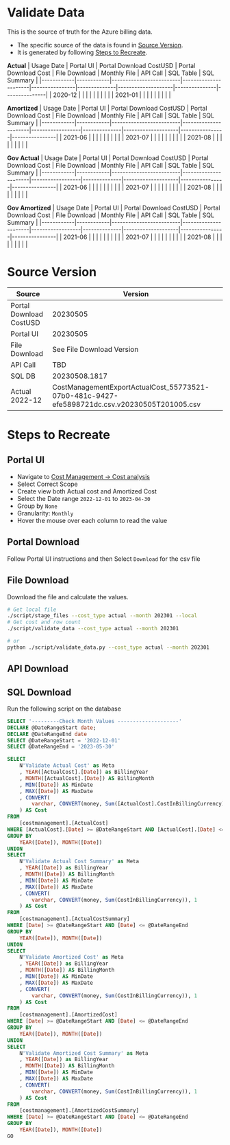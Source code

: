 # Validate Data

This is the source of truth for the Azure billing data.

* The specific source of the data is found in [Source Version](#source-version).
* It is generated by following [Steps to Recreate](#steps-to-recreate).

**Actual**
| Usage Date | Portal UI  | Portal Download CostUSD | Portal Download Cost | File Download  | Monthly File | API Call           | SQL Table     | SQL Summary   |
|------------|------------|-------------------------|----------------------|----------------|--------------|--------------------|---------------|---------------|
| 2020-12    |            |                         |                      |                |              |                    |               |               |
| 2021-01    |            |                         |                      |                |              |                    |               |               |

**Amortized**
| Usage Date | Portal UI  | Portal Download CostUSD | Portal Download Cost | File Download    | Monthly File | API Call           | SQL Table      | SQL Summary    |
|------------|------------|-------------------------|----------------------|------------------|--------------|--------------------|----------------|----------------|
| 2021-06    |            |                         |                      |                  |              |                    |                |                |
| 2021-07    |            |                         |                      |                  |              |                    |                |                |
| 2021-08    |            |                         |                      |                  |              |                    |                |                |

**Gov Actual**
| Usage Date | Portal UI  | Portal Download CostUSD | Portal Download Cost | File Download    | Monthly File | API Call           | SQL Table      | SQL Summary    |
|------------|------------|-------------------------|----------------------|------------------|--------------|--------------------|----------------|----------------|
| 2021-06    |            |                         |                      |                  |              |                    |                |                |
| 2021-07    |            |                         |                      |                  |              |                    |                |                |
| 2021-08    |            |                         |                      |                  |              |                    |                |                |

**Gov Amortized**
| Usage Date | Portal UI  | Portal Download CostUSD | Portal Download Cost | File Download    | Monthly File | API Call           | SQL Table      | SQL Summary    |
|------------|------------|-------------------------|----------------------|------------------|--------------|--------------------|----------------|----------------|
| 2021-06    |            |                         |                      |                  |              |                    |                |                |
| 2021-07    |            |                         |                      |                  |              |                    |                |                |
| 2021-08    |            |                         |                      |                  |              |                    |                |                |

# Source Version

| Source | Version |
|--------|---------|
| Portal Download CostUSD | 20230505 |
| Portal UI               | 20230505 |
| File Download           | See File Download Version |
| API Call                |  TBD          |
| SQL DB                  | 20230508.1817 |
| Actual 2022-12    | CostManagementExportActualCost_55773521-07b0-481c-9427-efe5898721dc.csv.v20230505T201005.csv  |

# Steps to Recreate

## Portal UI

* Navigate to [Cost Management -> Cost analysis](https://portal.azure.com/#view/Microsoft_Azure_CostManagement/CostAnalysis/scope/%2Fproviders%2FMicrosoft.Management%2FmanagementGroups%2Frootmanagementgroup_v2/isAcmContext~/true/viewId/%2Fproviders%2FMicrosoft.Management%2FmanagementGroups%2Frootmanagementgroup_v2%2Fproviders%2FMicrosoft.CostManagement%2Fviews%2Fms%3ADailyCosts/openByNewTab~/true)
* Select Correct Scope
* Create view both Actual cost and Amortized Cost
* Select the Date range `2022-12-01` to `2023-04-30`
* Group by `None`
* Granularity: `Monthly`
* Hover the mouse over each column to read the value

## Portal Download

Follow Portal UI instructions and then Select `Download` for the csv file

## File Download

Download the file and calculate the values.

```bash
# Get local file
./script/stage_files --cost_type actual --month 202301 --local
# Get cost and row count
./script/validate_data --cost_type actual --month 202301

# or
python ./script/validate_data.py --cost_type actual --month 202301
```

## API Download


## SQL Download

Run the following script on the database
```sql
SELECT '---------Check Month Values --------------------'
DECLARE @DateRangeStart date;
DECLARE @DateRangeEnd date
SELECT @DateRangeStart = '2022-12-01'
SELECT @DateRangeEnd = '2023-05-30'

SELECT
    N'Validate Actual Cost' as Meta
    , YEAR([ActualCost].[Date]) as BillingYear
    , MONTH([ActualCost].[Date]) AS BillingMonth
	, MIN([Date]) AS MinDate
	, MAX([Date]) AS MaxDate
    , CONVERT(
        varchar, CONVERT(money, Sum([ActualCost].CostInBillingCurrency)), 1
    ) AS Cost
FROM
    [costmanagement].[ActualCost]
WHERE [ActualCost].[Date] >= @DateRangeStart AND [ActualCost].[Date] <= @DateRangeEnd
GROUP BY
    YEAR([Date]), MONTH([Date])
UNION
SELECT
    N'Validate Actual Cost Summary' as Meta
    , YEAR([Date]) as BillingYear
    , MONTH([Date]) AS BillingMonth
	, MIN([Date]) AS MinDate
	, MAX([Date]) AS MaxDate
    , CONVERT(
        varchar, CONVERT(money, Sum(CostInBillingCurrency)), 1
    ) AS Cost
FROM
    [costmanagement].[ActualCostSummary]
WHERE [Date] >= @DateRangeStart AND [Date] <= @DateRangeEnd
GROUP BY
    YEAR([Date]), MONTH([Date])
UNION
SELECT
    N'Validate Amortized Cost' as Meta
    , YEAR([Date]) as BillingYear
    , MONTH([Date]) AS BillingMonth
	, MIN([Date]) AS MinDate
	, MAX([Date]) AS MaxDate
    , CONVERT(
        varchar, CONVERT(money, Sum(CostInBillingCurrency)), 1
    ) AS Cost
FROM
    [costmanagement].[AmortizedCost]
WHERE [Date] >= @DateRangeStart AND [Date] <= @DateRangeEnd
GROUP BY
    YEAR([Date]), MONTH([Date])
UNION
SELECT
    N'Validate Amortized Cost Summary' as Meta
    , YEAR([Date]) as BillingYear
    , MONTH([Date]) AS BillingMonth
	, MIN([Date]) AS MinDate
	, MAX([Date]) AS MaxDate
    , CONVERT(
        varchar, CONVERT(money, Sum(CostInBillingCurrency)), 1
    ) AS Cost
FROM
    [costmanagement].[AmortizedCostSummary]
WHERE [Date] >= @DateRangeStart AND [Date] <= @DateRangeEnd
GROUP BY
    YEAR([Date]), MONTH([Date])
GO
```
